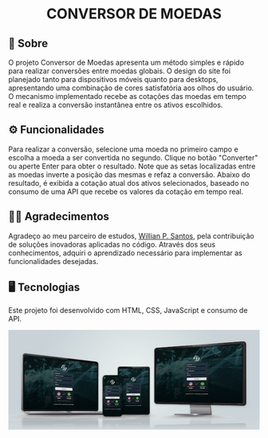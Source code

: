 <div align=center>
<h1>CONVERSOR DE MOEDAS</h1>
</div>

## 📝 Sobre

O projeto Conversor de Moedas apresenta um método simples e rápido para realizar conversões entre moedas globais. O design do site foi planejado tanto para dispositivos móveis quanto para desktops, apresentando uma combinação de cores satisfatória aos olhos do usuário. O mecanismo implementado recebe as cotações das moedas em tempo real e realiza a conversão instantânea entre os ativos escolhidos.

## ⚙ Funcionalidades

Para realizar a conversão, selecione uma moeda no primeiro campo e escolha a moeda a ser convertida no segundo. Clique no botão "Converter" ou aperte Enter para obter o resultado. Note que as setas localizadas entre as moedas inverte a posição das mesmas e refaz a conversão. Abaixo do resultado, é exibida a cotação atual dos ativos selecionados, baseado no consumo de uma API que recebe os valores da cotação em tempo real.

## 🤝🏻 Agradecimentos

Agradeço ao meu parceiro de estudos, <a href="https://github.com/willianpocinhos" target="_blank">Willian P. Santos</a>, pela contribuição de soluções inovadoras aplicadas no código. Através dos seus conhecimentos, adquiri o aprendizado necessário para implementar as funcionalidades desejadas.

## 🖥 Tecnologias

Este projeto foi desenvolvido com HTML, CSS, JavaScript e consumo de API.
<br>

<img src="./assets/mockup.jpg">
